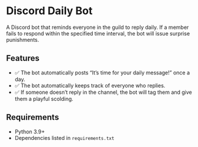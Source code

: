 # Discord Daily Bot

A Discord bot that reminds everyone in the guild to reply daily. If a member fails to respond within the specified time interval, the bot will issue surprise punishments.

## Features
- ✅ The bot automatically posts “It’s time for your daily message!” once a day.
- ✅ The bot automatically keeps track of everyone who replies.
- ✅ If someone doesn’t reply in the channel, the bot will tag them and give them a playful scolding.


## Requirements
- Python 3.9+
- Dependencies listed in `requirements.txt`
